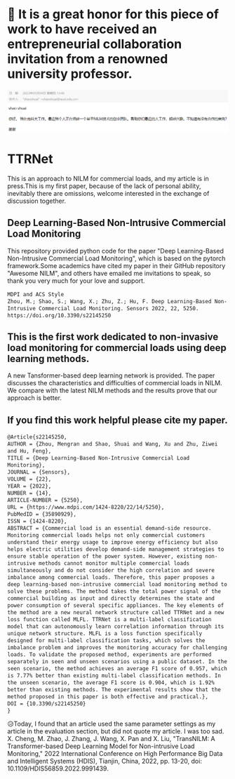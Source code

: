# :clap: It is a great honor for this piece of work to have received an entrepreneurial collaboration invitation from a renowned university professor.
![image](https://github.com/shaoshuai6666/NILM-TTRNet/blob/main/QQ%E5%9B%BE%E7%89%8720230630131841.png)

# TTRNet
This is an approach to NILM for commercial loads, and my article is in press.This is my first paper, because of the lack of personal ability, inevitably there are omissions, welcome interested in the exchange of discussion together.

## Deep Learning-Based Non-Intrusive Commercial Load Monitoring
This repository provided python code for the paper "Deep Learning-Based Non-Intrusive Commercial Load Monitoring", which is based on the pytorch framework.Some academics have cited my paper in their GitHub repository "Awesome NILM", and others have emailed me invitations to speak, so thank you very much for your love and support.
```
MDPI and ACS Style
Zhou, M.; Shao, S.; Wang, X.; Zhu, Z.; Hu, F. Deep Learning-Based Non-Intrusive Commercial Load Monitoring. Sensors 2022, 22, 5250. https://doi.org/10.3390/s22145250
```
## This is the first work dedicated to non-invasive load monitoring for commercial loads using deep learning methods.
A new Tansformer-based deep learning network is provided. The paper discusses the characteristics and difficulties of commercial loads in NILM. We compare with the latest NILM methods and the results prove that our approach is better.

## If you find this work helpful please cite my paper.
```
@Article{s22145250,
AUTHOR = {Zhou, Mengran and Shao, Shuai and Wang, Xu and Zhu, Ziwei and Hu, Feng},
TITLE = {Deep Learning-Based Non-Intrusive Commercial Load Monitoring},
JOURNAL = {Sensors},
VOLUME = {22},
YEAR = {2022},
NUMBER = {14},
ARTICLE-NUMBER = {5250},
URL = {https://www.mdpi.com/1424-8220/22/14/5250},
PubMedID = {35890929},
ISSN = {1424-8220},
ABSTRACT = {Commercial load is an essential demand-side resource. Monitoring commercial loads helps not only commercial customers understand their energy usage to improve energy efficiency but also helps electric utilities develop demand-side management strategies to ensure stable operation of the power system. However, existing non-intrusive methods cannot monitor multiple commercial loads simultaneously and do not consider the high correlation and severe imbalance among commercial loads. Therefore, this paper proposes a deep learning-based non-intrusive commercial load monitoring method to solve these problems. The method takes the total power signal of the commercial building as input and directly determines the state and power consumption of several specific appliances. The key elements of the method are a new neural network structure called TTRNet and a new loss function called MLFL. TTRNet is a multi-label classification model that can autonomously learn correlation information through its unique network structure. MLFL is a loss function specifically designed for multi-label classification tasks, which solves the imbalance problem and improves the monitoring accuracy for challenging loads. To validate the proposed method, experiments are performed separately in seen and unseen scenarios using a public dataset. In the seen scenario, the method achieves an average F1 score of 0.957, which is 7.77% better than existing multi-label classification methods. In the unseen scenario, the average F1 score is 0.904, which is 1.92% better than existing methods. The experimental results show that the method proposed in this paper is both effective and practical.},
DOI = {10.3390/s22145250}
}
```

:disappointed_relieved:Today, I found that an article used the same parameter settings as my article in the evaluation section, but did not quote my article. I was too sad.
X. Cheng, M. Zhao, J. Zhang, J. Wang, X. Pan and X. Liu, "TransNILM: A Transformer-based Deep Learning Model for Non-intrusive Load Monitoring," 2022 International Conference on High Performance Big Data and Intelligent Systems (HDIS), Tianjin, China, 2022, pp. 13-20, doi: 10.1109/HDIS56859.2022.9991439.

